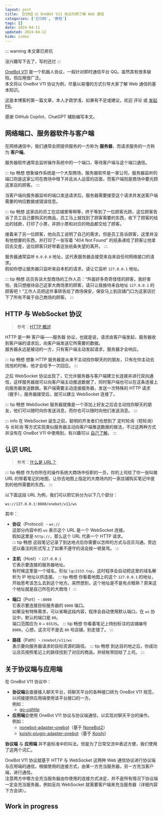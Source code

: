 ```yaml
---
layout: post
title: 【归档】以 OneBot V11 协议为例了解 Web 通信
categories: ['已归档', '教程']
tags: []
date: 2024-04-11
updated: 2024-04-12
hide: index
---
```


<!-- markdownlint-disable MD033 -->

::: warning
本文章已弃坑

没兴趣写下去了，写的还烂
:::

[OneBot V11](https://github.com/botuniverse/onebot-11) 是一个机器人协议，一般针对即时通信平台 QQ。虽然其有很多缺陷，但应用很广泛。  
本文将以 OneBot V11 协议为例，尽量以易懂的方式引导大家了解 Web 通信的基本知识。

这是本博客的第一篇文章，本人才疏学浅，如果有不足或建议，欢迎 评论 或 <a href="https://github.com/lgc2333/blog/pulls" target="_blank">发起 PR</a>。

感谢 GitHub Copilot、ChatGPT 辅助编写本文。

<!-- more -->

## 网络端口、服务器软件与客户端

在网络通信中，我们通常会把提供服务的一方称为 **服务器**，而请求服务的一方称为 **客户端**。

服务器软件通常会监听操作系统中的一个端口，等待客户端与这个端口通信。

::: tip 畅想
想象操作系统是一个大型商场，服务器软件是一家公司，服务器监听的端口则是这家公司在商场中租下并且派人运营的店面，而客户端则是商场中要光顾这家店的顾客。
:::

当客户端向服务器监听的端口发送请求后，服务器需要接受这个请求并发送客户端需要的响应数据或错误信息。

::: tip 畅想
这家店的员工在店铺里等啊等，终于等到了一位顾客光顾，这位顾客告诉了员工自己要购买的商品，员工马上就找到了顾客需要的东西，收下了顾客的给出的钱款，打印了小票，并把小票和对应的物品都交给了顾客。

接着来了另一位顾客，他向员工说明了自己的需求，但是员工告诉顾客，这里并没有他想要的东西，并打印了一张写着 “404 Not Found” 的纸条递给了顾客让他拿回去交差，这位顾客只好带着这张纸条失望的离开。
:::

服务器通常监听 `0.0.0.0` 地址，这代表服务器会接受来自来自任何网络接口的请求。  
假如你想让服务器只监听来自本机的请求，请让它监听 `127.0.0.1` 地址。

::: tip 畅想
店员告诉大型商场的工作人员：“外面好多奇奇怪怪的顾客，我好害怕，我只想接待自己这家大商场里的顾客，请只让我接待来自地址 `127.0.0.1` 的顾客吧！”工作人员把这件事转告给了商场保安，保安马上到店铺门口为这家店拦下了所有不属于自己商场的顾客。
:::

## HTTP 与 WebSocket 协议

> 参考：<a href="https://developer.mozilla.org/zh-CN/docs/Web/HTTP/Overview" target="_blank">HTTP 概述</a>

HTTP 是一种 客户端——服务器 协议，也就是说，请求由客户端发起，服务器收到客户端的请求后，向客户端发送它所需要的数据。  
服务器永远是被动的一方，只有客户端主动发起请求，服务器才会响应。

::: tip 畅想
想象 HTTP 服务器是从来不主动找你聊天的的朋友，只有在你主动去找他的时候，他才会给予一次回应。
:::

之后 WebSocket 协议出现了，它允许服务器与客户端建立长连接并进行双向通信，这样服务器就可以向客户端主动推送数据了，同时客户端也可以在这条连接上向服务器发送数据。客户端需要主动连接服务器，发送一次特殊的 HTTP 请求（握手），服务器接受后，就可以建立 WebSocket 连接了。

::: tip 畅想
WebSocket 服务器就像是一个添加上好友之后会主动找你聊天的朋友，他们可以随时向你发送消息，而你也可以随时向他们发送消息。
:::

::: info
在 WebSocket 诞生之前，聪明的开发者们也想到了 定时轮询（短轮询） 与 长轮询 等方式实现类似服务器主动向客户端推送数据的做法，不过这两种方式并没有在 OneBot V11 中使用到，有兴趣可以 <a href="https://www.bilibili.com/video/BV1Rh4y167Uh"  target="_blank">自己了解</a>。
:::

## 认识 URL

> 参考：<a href="https://developer.mozilla.org/zh-CN/docs/Learn/Common_questions/Web_mechanics/What_is_a_URL" target="_blank">什么是 URL？</a>

::: tip 畅想
作为你所在的操作系统大商场中任职的一员，你的上司给了你一张叫做 URL 的带着笔记的地图，让你去地图上指定的大商场内的一家店铺购买笔记中提到的他所需要的东西。
:::

以下面这段 URL 为例，我们可以把它拆分为以下几个部分：

<div class="language-txt vp-adaptive-theme">
  <pre class="shiki shiki-themes github-light github-dark vp-code"><code v-pre><span class="line"><span class="bg-emerald-300! dark:bg-emerald-700! px-2px rounded-2px mx-1px">ws</span><span>://</span><span class="bg-cyan-300! dark:bg-cyan-700! px-2px rounded-2px mx-1px">127.0.0.1</span><span>:</span><span class="bg-purple-300! dark:bg-purple-700! px-2px rounded-2px mx-1px">8000</span><span class="bg-yellow-300! dark:bg-yellow-700! px-2px rounded-2px mx-1px">/onebot/v11/ws</span></span></code></pre>
</div>

其中：

- **协议**（Protocol）- <code><span class="bg-emerald-300! dark:bg-emerald-700! px-2px rounded-2px mx-1px">ws</span><span>:<!---->//</span></code>  
  这部分内容中的 `ws` 表示这个 URL 是一个 WebSocket 连接。  
  假如这里是 `http://`，那么这个 URL 代表一个 HTTP 请求。  
  ::: tip 畅想
  这段笔记记录了到达地点后你需要以怎样的方式与店员沟通。旁边还以备注的形式写上了如果不遵守的话会挨一顿臭骂。
  :::

- **主机**（Host）- <code><span class="bg-cyan-300! dark:bg-cyan-700! px-2px rounded-2px mx-1px">127.0.0.1</span></code>  
  它表示要连接的服务器地址。  
  有时候这里是一个域名，形似 `lgc2333.top`，这时程序会自动把这里的域名解析为 IP 地址以供连接。
  ::: tip 畅想
  你看着地图上的这个 `127.0.0.1` 的地址，开始思考该怎么去到这个地方。突然想到，这个地址是不是有点眼熟？原来这个地址就是自己所在的大商场！
  :::

- **端口**（Port）- <code><span>:</span><span class="bg-purple-300! dark:bg-purple-700! px-2px rounded-2px mx-1px">8000</span></code>  
  它表示要连接目标服务器的 `8000` 端口。  
  如果没有特殊需求，可以省略这段内容，程序会自动使用默认端口。在 `ws` 协议中，默认的端口是 `80`。  
  端口范围应为 `0` ~ `65535`。
  ::: tip 畅想
  你看着笔记上特别标注的店铺编号 `8000`，心想，这次可不是去 `80` 号店铺，别走错了。
  :::

- **路径**（Path）- <code><span class="bg-yellow-300! dark:bg-yellow-700! px-2px rounded-2px mx-1px">/onebot/v11/ws</span></code>  
  表示要向服务器请求的目标资源的路径。
  ::: tip 畅想
  到达目的地之后，你成功让店员按照笔记上的路径找到了对应的商品，并结账带回给了上司。
  :::

## 关于协议端与应用端

在 OneBot V11 协议中：

- **协议端**会直接接入聊天平台，将聊天平台的各种接口转为 OneBot V11 规范，以间接提供应用端使用该平台接口的一方。  
  例如：
  - [go-cqhttp](https://github.com/Mrs4s/go-cqhttp)
- **应用端**会使用 OneBot V11 协议与协议端通信，以实现对聊天平台的操作。  
  例如：
  - [nonebot-adapter-onebot](https://onebot.adapters.nonebot.dev/)（基于 [NoneBot2](https://nonebot.dev/)）
  - [koishi-plugin-adapter-onebot](https://github.com/koishijs/koishi-plugin-adapter-onebot)（基于 [Koishi](https://koishi.chat/)）

**协议端** 与 **应用端** 并不是标准中的叫法，但是为了日常交流中表述方便，我们使用了这两个词汇。

OneBot V11 协议就基于 HTTP 与 WebSocket 这两种 Web 通信协议进行协议端与应用端的通信，根据使用的连接方式，由某一方充当服务器，另一方充当客户端，进行通信。  
注意两方中哪方会充当服务器由你使用的连接方式决定，并不是所有情况下协议端一定会充当服务器，例如反向 WebSocket 就需要客户端来充当服务器（详细内容下方会讲）。

## Work in progress
